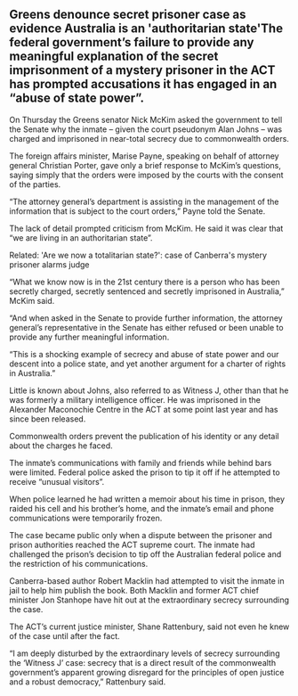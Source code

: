 ## Greens denounce secret prisoner case as evidence Australia is an 'authoritarian state'The federal government’s failure to provide any meaningful explanation of the secret imprisonment of a mystery prisoner in the ACT has prompted accusations it has engaged in an “abuse of state power”.

 On Thursday the Greens senator Nick McKim asked the government to tell the Senate why the inmate – given the court pseudonym Alan Johns – was charged and imprisoned in near-total secrecy due to commonwealth orders.

 The foreign affairs minister, Marise Payne, speaking on behalf of attorney general Christian Porter, gave only a brief response to McKim’s questions, saying simply that the orders were imposed by the courts with the consent of the parties.

 “The attorney general’s department is assisting in the management of the information that is subject to the court orders,” Payne told the Senate.

 The lack of detail prompted criticism from McKim. He said it was clear that “we are living in an authoritarian state”.

   Related: 'Are we now a totalitarian state?': case of Canberra's mystery prisoner alarms judge 

  “What we know now is in the 21st century there is a person who has been secretly charged, secretly sentenced and secretly imprisoned in Australia,” McKim said.

 “And when asked in the Senate to provide further information, the attorney general’s representative in the Senate has either refused or been unable to provide any further meaningful information.

 “This is a shocking example of secrecy and abuse of state power and our descent into a police state, and yet another argument for a charter of rights in Australia.”

 Little is known about Johns, also referred to as Witness J, other than that he was formerly a military intelligence officer. He was imprisoned in the Alexander Maconochie Centre in the ACT at some point last year and has since been released.

 Commonwealth orders prevent the publication of his identity or any detail about the charges he faced.

 The inmate’s communications with family and friends while behind bars were limited. Federal police asked the prison to tip it off if he attempted to receive “unusual visitors”.

 When police learned he had written a memoir about his time in prison, they raided his cell and his brother’s home, and the inmate’s email and phone communications were temporarily frozen.

 The case became public only when a dispute between the prisoner and prison authorities reached the ACT supreme court. The inmate had challenged the prison’s decision to tip off the Australian federal police and the restriction of his communications.

 Canberra-based author Robert Macklin had attempted to visit the inmate in jail to help him publish the book. Both Macklin and former ACT chief minister Jon Stanhope have hit out at the extraordinary secrecy surrounding the case.

 The ACT’s current justice minister, Shane Rattenbury, said not even he knew of the case until after the fact.

 “I am deeply disturbed by the extraordinary levels of secrecy surrounding the ‘Witness J’ case: secrecy that is a direct result of the commonwealth government’s apparent growing disregard for the principles of open justice and a robust democracy,” Rattenbury said.

